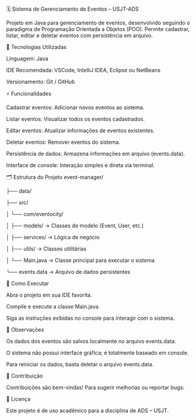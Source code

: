 
🗓 Sistema de Gerenciamento de Eventos – USJT-ADS

Projeto em Java para gerenciamento de eventos, desenvolvido seguindo o paradigma de Programação Orientada a Objetos (POO). Permite cadastrar, listar, editar e deletar eventos com persistência em arquivo.

🔧 Tecnologias Utilizadas

Linguagem: Java

IDE Recomendada: VSCode, IntelliJ IDEA, Eclipse ou NetBeans

Versionamento: Git / GitHub

⚡ Funcionalidades

Cadastrar eventos: Adicionar novos eventos ao sistema.

Listar eventos: Visualizar todos os eventos cadastrados.

Editar eventos: Atualizar informações de eventos existentes.

Deletar eventos: Remover eventos do sistema.

Persistência de dados: Armazena informações em arquivo (events.data).

Interface de console: Interação simples e direta via terminal.

🗂 Estrutura do Projeto
event-manager/

├── data/

├── src/

│   └── com/eventocity/

│       ├── models/  -> Classes de modelo (Event, User, etc.)

│       ├── services/ -> Lógica de negócio

│       ├── utils/ -> Classes utilitárias      

│       └── Main.java -> Classe principal para executar o sistema

└── events.data -> Arquivo de dados persistentes

🚀 Como Executar

Abra o projeto em sua IDE favorita.

Compile e execute a classe Main.java.

Siga as instruções exibidas no console para interagir com o sistema.

📌 Observações

Os dados dos eventos são salvos localmente no arquivo events.data.

O sistema não possui interface gráfica; é totalmente baseado em console.

Para reiniciar os dados, basta deletar o arquivo events.data.

🤝 Contribuição

Contribuições são bem-vindas! Para sugerir melhorias ou reportar bugs:


📝 Licença

Este projeto é de uso acadêmico para a disciplina de ADS – USJT.
